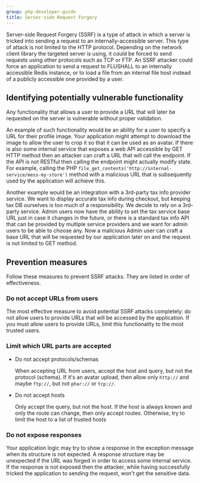 ```yaml
---
group: php-developer-guide
title: Server-side Request Forgery
---
```


Server-side Request Forgery (SSRF) is a type of attack in which a server is tricked into sending a request to an
internally-accessible server. This type of attack is not limited to the HTTP protocol. Depending on the network client
library the targeted server is using, it could be forced to send requests using other protocols such as TCP or FTP.
An SSRF attacker could force an application to send a request to FLUSHALL to an internally accessible Redis
instance, or to load a file from an internal file host instead of a publicly accessible one provided by a user.

## Identifying potentially vulnerable functionality

Any functionality that allows a user to provide a URL that will later be requested on the server is vulnerable without
proper validation.

An example of such functionality would be an ability for a user to specify a URL for their profile image.
Your application might attempt to download the image to allow the user to crop it so that it can be used as an avatar.
If there is also some internal service that exposes a web API accessible by GET HTTP method then an attacker can
craft a URL that will call the endpoint. If the API is not RESTful then calling the endpoint might actually modify state.
For example, calling the PHP `file_get_contents('http://internal-service/mess-my-store')` method with a malicious URL 
that is subsequently used by the application will achieve this.

Another example would be an integration with a 3rd-party tax info provider service. We want to display accurate tax
info during checkout, but keeping tax DB ourselves is too much of a responsibility. We decide to rely on a 3rd-party
service. Admin users now have the ability to set the tax service base URL just in case it changes in the future, or
there is a standard tax info API that can be provided by multiple service providers and we want for admin users
to be able to choose any. Now a malicious Admin user can craft a base URL that will be requested by our application
later on and the request is not limited to GET method.

## Prevention measures

Follow these measures to prevent SSRF attacks. They are listed in order of effectiveness.

### Do not accept URLs from users

The most effective measure to avoid potential SSRF attacks completely: do not allow users to provide URLs that will be
accessed by the application. If you must allow users to provide URLs, limit this functionality to the most trusted users.

### Limit which URL parts are accepted

*  Do not accept protocols/schemas

   When accepting URL from users, accept the host and query, but not the protocol (schema). If it's an avatar upload, then allow
   only `http://` and maybe `ftp://`, but not `phar://` or `tcp://`.

*  Do not accept hosts

   Only accept the query, but not the host. If the host is always known and only the route can change, then only accept routes.
   Otherwise, try to limit the host to a list of trusted hosts

### Do not expose responses

Your application logic may try to show a response in the exception message when its structure is not expected. A response
structure may be unexpected if the URL was forged in order to access some internal service. If the response is not exposed
then the attacker, while having successfully tricked the application to sending the request, won't get the sensitive data.
